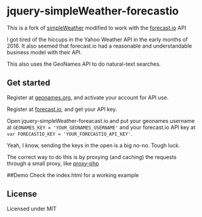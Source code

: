 jquery-simpleWeather-forecastio
===

This is a fork of [simpleWeather](http://simpleweatherjs.com/) modified to work with the [forecast.io](http://forecast.io) API

I got tired of the hiccups in the Yahoo Weather API in the early months of 2016. It also seemed that forecast.io had a reasonable and understandable business model with their API.

This also uses the GeoNames API to do natural-text searches.

## Get started

Register at [geonames.org](http://www.geonames.org/), and activate your account for API use.

Register at [forecast.io](http://forecast.io), and get your API key.

Open jquery-simpleWeather-foreacast.io and put your geonames username at `GEONAMES_KEY = 'YOUR_GEONAMES_USERNAME'` and your forecast.io API key at `var FORECASTIO_KEY = 'YOUR_FORECASTIO_API_KEY'`.

Yeah, I know, sending the keys in the open is a big no-no. Tough luck. 

The correct way to do this is by proxying (and caching) the requests through a small proxy, like [proxy-php](https://github.com/gentics/proxy-php)


##Demo
Check the index.html for a working example


## License

Licensed under MIT
